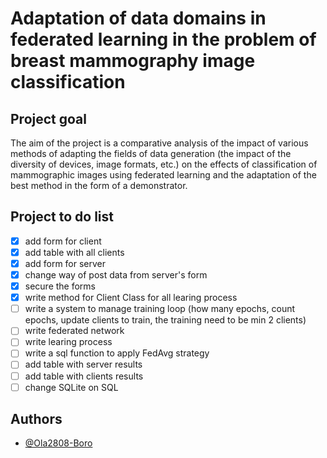 # Adaptation of data domains in federated learning in the problem of breast mammography image classification

## Project goal
The aim of the project is a comparative analysis of the impact of various methods of adapting the fields of data generation (the impact of the diversity of devices, image formats, etc.) on the effects of classification of mammographic images using federated learning and the adaptation of the best method in the form of a demonstrator.


## Project to do list
- [x] add form for client
- [x] add table with all clients
- [x] add form for server
- [x] change way of post data from server's form
- [x] secure the forms
- [x] write method for Client Class for all learing process
- [ ] write a system to manage training loop (how many epochs, count epochs, update clients to train, the training need to be min 2 clients)
- [ ] write federated network
- [ ] write learing process
- [ ] write a sql function to apply FedAvg strategy
- [ ] add table with server results
- [ ] add table with clients results
- [ ] change SQLite on SQL

## Authors

- [@Ola2808-Boro](https://github.com/Ola2808-Boro)

